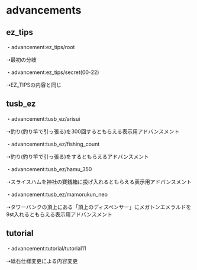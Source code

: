 # advancements


## ez_tips


・advancement:ez_tips/root

➝最初の分岐


・advancement:ez_tips/secret(00-22)

➝EZ_TIPSの内容と同じ



## tusb_ez


・advancement:tusb_ez/arisui

➝釣り(釣り竿で引っ張る)を300回するともらえる表示用アドバンスメント


・advancement:tusb_ez/fishing_count

➝釣り(釣り竿で引っ張る)をするともらえるアドバンスメント


・advancement:tusb_ez/hamu_350

➝スライスハムを神社の賽銭箱に投げ入れるともらえる表示用アドバンスメント


・advancement:tusb_ez/mamorukun_neo

➝タワーバンクの頂上にある「頂上のディスペンサー」にメガトンエメラルドを9st入れるともらえる表示用アドバンスメント



## tutorial

・advancement:tutorial/tutorial11

➝砥石仕様変更による内容変更
